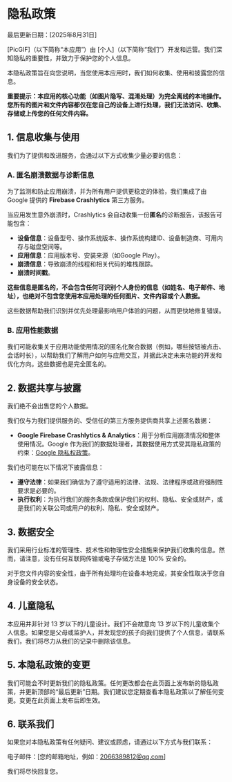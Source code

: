 # 隐私政策

最后更新日期：[2025年8月31日]

[PicGIF]（以下简称“本应用”）由 [个人]（以下简称“我们”）开发和运营。我们深知隐私的重要性，并致力于保护您的个人信息。

本隐私政策旨在向您说明，当您使用本应用时，我们如何收集、使用和披露您的信息。

**重要提示：本应用的核心功能（如图片隐写、混淆处理）为完全离线的本地操作。您所有的图片和文件内容都仅在您自己的设备上进行处理，我们无法访问、收集、存储或上传您的任何文件内容。**

## 1. 信息收集与使用

我们为了提供和改进服务，会通过以下方式收集少量必要的信息：

### A. 匿名崩溃数据与诊断信息
为了监测和防止应用崩溃，并为所有用户提供更稳定的体验，我们集成了由 Google 提供的 **Firebase Crashlytics** 第三方服务。

当应用发生意外崩溃时，Crashlytics 会自动收集一份**匿名**的诊断报告，该报告可能包含：
- **设备信息**：设备型号、操作系统版本、操作系统构建ID、设备制造商、可用内存与磁盘空间等。
- **应用信息**：应用版本号、安装来源（如Google Play）。
- **崩溃信息**：导致崩溃的线程和相关代码的堆栈跟踪。
- **崩溃时间戳**。

**这些信息是匿名的，不会包含任何可识别个人身份的信息（如姓名、电子邮件、地址），也绝对不包含您使用本应用处理的任何图片、文件内容或个人数据。**

这些数据帮助我们识别并优先处理最影响用户体验的问题，从而更快地修复错误。

### B. 应用性能数据
我们可能收集关于应用功能使用情况的匿名化聚合数据（例如，哪些按钮被点击、会话时长），以帮助我们了解用户如何与应用交互，并据此决定未来功能的开发和优化方向。这些数据也是完全匿名的。

## 2. 数据共享与披露

我们绝不会出售您的个人数据。

我们仅与为我们提供服务的、受信任的第三方服务提供商共享上述匿名数据：
- **Google Firebase Crashlytics & Analytics**：用于分析应用崩溃情况和整体使用情况。Google 作为我们的数据处理者，其数据使用方式受其隐私政策的约束：[Google 隐私权政策](https://policies.google.com/privacy)。

我们也可能在以下情况下披露信息：
- **遵守法律**：如果我们确信为了遵守适用的法律、法规、法律程序或政府强制性要求是必要的。
- **执行权利**：为执行我们的服务条款或保护我们的权利、隐私、安全或财产，或是我们的关联公司或用户的权利、隐私、安全或财产。

## 3. 数据安全

我们采用行业标准的管理性、技术性和物理性安全措施来保护我们收集的信息。然而，请注意，没有任何互联网传输或电子存储方法是 100% 安全的。

对于您文件内容的安全性，由于所有处理均在设备本地完成，其安全性取决于您自身设备的安全状态。

## 4. 儿童隐私

本应用并非针对 13 岁以下的儿童设计。我们不会故意向 13 岁以下的儿童收集个人信息。如果您是父母或监护人，并发现您的孩子向我们提供了个人信息，请联系我们，我们将尽力从我们的记录中删除该信息。

## 5. 本隐私政策的变更

我们可能会不时更新我们的隐私政策。任何更改都会在此页面上发布新的隐私政策，并更新顶部的“最后更新”日期。我们建议您定期查看本隐私政策以了解任何变更。变更在此页面上发布后即生效。

## 6. 联系我们

如果您对本隐私政策有任何疑问、建议或顾虑，请通过以下方式与我们联系：

电子邮件：[您的邮箱地址，例如：2066389812@qq.com]

我们将尽快回复您。
